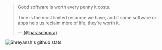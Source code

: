 <blockquote class="twitter-tweet"><p lang="en" dir="ltr">Good software is worth every penny it costs.<br><br>Time is the most limited resource we have, and if some software or apps help us reclaim more of life, they’re worth it.</p>&mdash; <a href="https://twitter.com/paraschopra/status/1425679315245551619?ref_src=twsrc%5Etfw">(@paraschopra)</a></blockquote>


![Shreyansh's github stats](https://github-readme-stats.vercel.app/api?username=izshreyansh&show_icons=true&count_private=true&hide=stars&theme=vue)
